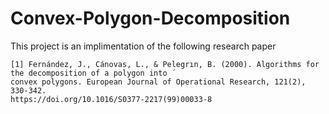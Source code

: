 # Convex-Polygon-Decomposition

This project is an implimentation of the following research paper
```
[1] Fernández, J., Cánovas, L., & Pelegrın, B. (2000). Algorithms for the decomposition of a polygon into ́
convex polygons. European Journal of Operational Research, 121(2), 330-342.
https://doi.org/10.1016/S0377-2217(99)00033-8
```
